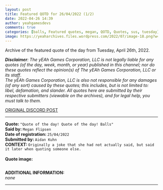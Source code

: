 ```yaml
---
layout: post
title: Featured QOTD for 26/04/2022 (1/2)
date: 2022-04-26 14:39
author: yeahgamesdevs
comments: true
categories: [balls, Featured quotes, megan, QOTD, Quotes, sus, tuesday]
image: https://yeaharchives.files.wordpress.com/2022/07/image-18.png?w=508
---
```

<!-- wp:paragraph -->
<p>Archive of the featured quote of the day from Tuesday, April 26th, 2022. </p>
<!-- /wp:paragraph -->

<!-- wp:paragraph -->
<p><em><strong>Disclaimer</strong>: The yEAh Games Corporation, LLC is not legally liable for any quotes (of the day, week, month, or year) published in this channel; nor do these quotes reflect the opinion(s) of The yEAh Games Corporation, LLC or its staff</em>.<br><em>The yEAh Games Corporation, LLC is also not responsible for any damages (of any sort) caused by these quotes; this includes, but is not limited to: libel, defamation, and slander. All quotes here are submitted by their respective submitters (viewable on the archives), and for legal help, you must talk to them.</em><br><a href="https://cdn.discordapp.com/attachments/958100064079839303/964566123628609628/unknown.png"></a></p>
<!-- /wp:paragraph -->

<!-- wp:buttons {"layout":{"type":"flex","justifyContent":"left"}} -->
<div class="wp-block-buttons"><!-- wp:button {"textColor":"vivid-cyan-blue","align":"center","style":{"border":{"radius":"18px"}},"className":"is-style-fill"} -->
<div class="wp-block-button aligncenter is-style-fill"><a class="wp-block-button__link has-vivid-cyan-blue-color has-text-color wp-element-button" href="https://discord.com/channels/887052880782176266/958100064079839303/968661255562854410" style="border-radius:18px;">ORIGINAL DISCORD POST</a></div>
<!-- /wp:button --></div>
<!-- /wp:buttons -->

<!-- wp:separator {"align":"center","className":"is-style-wide"} -->
<hr class="wp-block-separator aligncenter has-alpha-channel-opacity is-style-wide" />
<!-- /wp:separator -->

<!-- wp:paragraph -->
<p><strong>Quote: </strong><code>"Quote of the day! Quote of the day! Balls"</code><br><strong>Said by: </strong><code>Megan Flipsen</code><br><strong>Date of registration: </strong><code>25/04/2022</code> <br><strong>Submitted by: </strong><code>Aidan Kuhn</code><br><strong>CONTEXT: </strong><code>Originally a joke that she had not actually said, but said it later when quoting someone else.</code><br><br><strong>Quote image:</strong></p>
<!-- /wp:paragraph -->

<!-- wp:image {"id":738,"sizeSlug":"large","linkDestination":"none"} -->
<figure class="wp-block-image size-large"><img src="https://yeaharchives.files.wordpress.com/2022/07/image-18.png?w=508" alt="" class="wp-image-738" /></figure>
<!-- /wp:image -->

<!-- wp:paragraph -->
<p><strong>ADDITIONAL INFORMATION:</strong><br><em>none</em></p>
<!-- /wp:paragraph -->

<!-- wp:separator {"className":"is-style-wide"} -->
<hr class="wp-block-separator has-alpha-channel-opacity is-style-wide" />
<!-- /wp:separator -->
